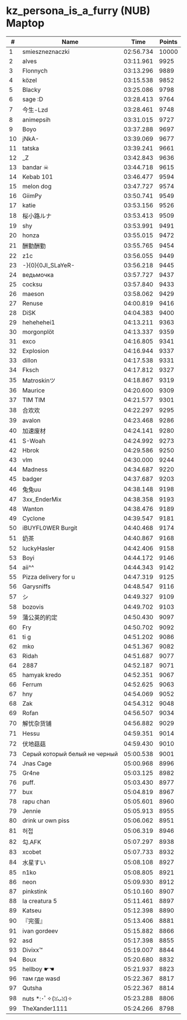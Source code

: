 # kz_persona_is_a_furry (NUB) Maptop

|  # | Name | Time | Points |
|-------------- | -------------- | -------------- | -------------- | 
| 1 | smieszneznaczki | 02:56.734 | 10000 | 
| 2 | alves | 03:11.961 | 9925 | 
| 3 | Flonnych | 03:13.296 | 9889 | 
| 4 | közel | 03:15.538 | 9852 | 
| 5 | Blacky | 03:25.086 | 9798 | 
| 6 | sage :D | 03:28.413 | 9764 | 
| 7 | 今生-Lzd | 03:28.461 | 9748 | 
| 8 | animepsih | 03:31.015 | 9727 | 
| 9 | Boyo | 03:37.288 | 9697 | 
| 10 | jNkA- | 03:39.069 | 9677 | 
| 11 | tatska | 03:39.241 | 9661 | 
| 12 | _Z | 03:42.843 | 9636 | 
| 13 | bandar ☠ | 03:44.718 | 9615 | 
| 14 | Kebab 101 | 03:46.477 | 9594 | 
| 15 | melon dog | 03:47.727 | 9574 | 
| 16 | GiimPy | 03:50.741 | 9549 | 
| 17 | katie | 03:53.156 | 9526 | 
| 18 | 桜小路ルナ | 03:53.413 | 9509 | 
| 19 | shy | 03:53.991 | 9491 | 
| 20 | honza | 03:55.015 | 9472 | 
| 21 | 酬勤酬勤 | 03:55.765 | 9454 | 
| 22 | z1c | 03:56.055 | 9449 | 
| 23 | -}{0}{0JI_SLaYeR- | 03:56.218 | 9445 | 
| 24 | ведьмочка | 03:57.727 | 9437 | 
| 25 | cocksu | 03:57.840 | 9433 | 
| 26 | maeson | 03:58.062 | 9429 | 
| 27 | Renuse | 04:00.819 | 9416 | 
| 28 | DiSK | 04:04.383 | 9400 | 
| 29 | hehehehei1 | 04:13.211 | 9363 | 
| 30 | morgonplöt | 04:13.337 | 9359 | 
| 31 | exco | 04:16.805 | 9341 | 
| 32 | Explosion | 04:16.944 | 9337 | 
| 33 | dillon | 04:17.538 | 9331 | 
| 34 | Fksch | 04:17.812 | 9327 | 
| 35 | Matroskinツ | 04:18.867 | 9319 | 
| 36 | Maurice | 04:20.600 | 9309 | 
| 37 | TIM TIM | 04:21.577 | 9301 | 
| 38 | 合欢欢 | 04:22.297 | 9295 | 
| 39 | avalon | 04:23.468 | 9286 | 
| 40 | 加速废材 | 04:24.141 | 9280 | 
| 41 | S-Woah | 04:24.992 | 9273 | 
| 42 | Hbrok | 04:29.586 | 9250 | 
| 43 | vlm | 04:30.000 | 9244 | 
| 44 | Madness | 04:34.687 | 9220 | 
| 45 | badger | 04:37.687 | 9203 | 
| 46 | 兔兔uu | 04:38.148 | 9198 | 
| 47 | 3xx_EnderMix | 04:38.358 | 9193 | 
| 48 | Wanton | 04:38.476 | 9189 | 
| 49 | Cyclone | 04:39.547 | 9181 | 
| 50 | iBUYFL0WER Burgit | 04:40.468 | 9174 | 
| 51 | 奶茶 | 04:40.867 | 9168 | 
| 52 | luckyHasler | 04:42.406 | 9158 | 
| 53 | Boyi | 04:44.172 | 9146 | 
| 54 | aii^^ | 04:44.343 | 9142 | 
| 55 | Pizza delivery for u | 04:47.319 | 9125 | 
| 56 | Garysniffs | 04:48.547 | 9116 | 
| 57 | シ | 04:49.327 | 9109 | 
| 58 | bozovis | 04:49.702 | 9103 | 
| 59 | 蒲公英的約定 | 04:50.430 | 9097 | 
| 60 | Fry | 04:50.702 | 9092 | 
| 61 | ti g | 04:51.202 | 9086 | 
| 62 | mko | 04:51.367 | 9082 | 
| 63 | Ridah | 04:51.687 | 9077 | 
| 64 | 2887 | 04:52.187 | 9071 | 
| 65 | hamyak kredo | 04:52.351 | 9067 | 
| 66 | Ferrum | 04:52.625 | 9063 | 
| 67 | hny | 04:54.069 | 9052 | 
| 68 | Zak | 04:54.312 | 9048 | 
| 69 | Rofan | 04:56.507 | 9034 | 
| 70 | 解忧杂货铺 | 04:56.882 | 9029 | 
| 71 | Hessu | 04:59.351 | 9014 | 
| 72 | 伏地菇菇 | 04:59.430 | 9010 | 
| 73 | Серый который белый не черный | 05:00.538 | 9001 | 
| 74 | Jnas Cage | 05:00.968 | 8996 | 
| 75 | Gr4ne | 05:03.125 | 8982 | 
| 76 | puff. | 05:03.430 | 8977 | 
| 77 | bux | 05:04.819 | 8967 | 
| 78 | rapu chan | 05:05.601 | 8960 | 
| 79 | Jennie | 05:05.913 | 8955 | 
| 80 | drink ur own piss | 05:06.062 | 8951 | 
| 81 | 허접 | 05:06.319 | 8946 | 
| 82 | 勾.AFK | 05:07.297 | 8938 | 
| 83 | xcobet | 05:07.733 | 8932 | 
| 84 | 水星すい | 05:08.108 | 8927 | 
| 85 | n1ko | 05:08.805 | 8921 | 
| 86 | neon | 05:09.930 | 8912 | 
| 87 | pinkstink | 05:10.160 | 8907 | 
| 88 | la creatura 5 | 05:11.461 | 8897 | 
| 89 | Katseu | 05:12.398 | 8890 | 
| 90 | 『完蛋』 | 05:13.406 | 8881 | 
| 91 | ivan gordeev | 05:15.882 | 8866 | 
| 92 | asd | 05:17.398 | 8855 | 
| 93 | Divixx™ | 05:19.007 | 8844 | 
| 94 | Boux | 05:20.680 | 8832 | 
| 95 | hellboy ☛☚ | 05:21.937 | 8823 | 
| 96 | там где wasd | 05:22.367 | 8817 | 
| 97 | Qutsha | 05:22.367 | 8814 | 
| 98 | nuts *:･ﾟ✧(ꈍᴗꈍ)✧ | 05:23.288 | 8806 | 
| 99 | TheXander1111 | 05:24.266 | 8798 | 

